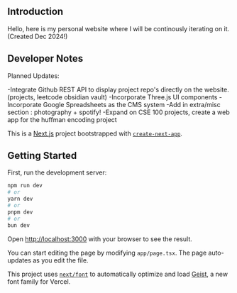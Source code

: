 ## Introduction

Hello, here is my personal website where I will be continously iterating on it. (Created Dec 2024!)


## Developer Notes

Planned Updates:

-Integrate Github REST API to display project repo's directly on the website. (projects, leetcode obsidian vault)
-Incorporate Three.js UI components
-Incorporate Google Spreadsheets as the CMS system
-Add in extra/misc section : photography + spotify!
-Expand on CSE 100 projects, create a web app for the huffman encoding project

This is a [Next.js](https://nextjs.org) project bootstrapped with [`create-next-app`](https://nextjs.org/docs/app/api-reference/cli/create-next-app).

## Getting Started

First, run the development server:

```bash
npm run dev
# or
yarn dev
# or
pnpm dev
# or
bun dev
```

Open [http://localhost:3000](http://localhost:3000) with your browser to see the result.

You can start editing the page by modifying `app/page.tsx`. The page auto-updates as you edit the file.

This project uses [`next/font`](https://nextjs.org/docs/app/building-your-application/optimizing/fonts) to automatically optimize and load [Geist](https://vercel.com/font), a new font family for Vercel.
